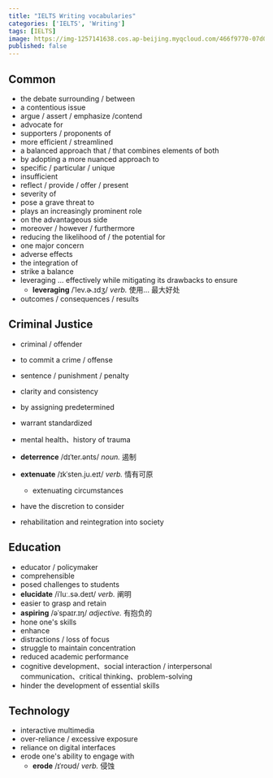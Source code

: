 ```yaml
---
title: "IELTS Writing vocabularies"
categories: ['IELTS', 'Writing']
tags: [IELTS]
image: https://img-1257141638.cos.ap-beijing.myqcloud.com/466f9770-07d0-4d76-91d8-7e5ff524cae7
published: false
---
```


## Common

- the debate surrounding / between
- a contentious issue
- argue / assert / emphasize /contend
- advocate for
- supporters / proponents of
- more efficient / streamlined
- a balanced approach that /  that combines elements of both
- by adopting a more nuanced approach to
- specific / particular / unique
- insufficient
- reflect / provide / offer / present
- severity of
- pose a grave threat to
- plays an increasingly prominent role
- on the advantageous side
- moreover / however / furthermore
- reducing the likelihood of / the potential for
- one major concern
- adverse effects
- the integration of
- strike a balance
- leveraging ... effectively while mitigating its drawbacks to ensure
  - **leveraging** /ˈlev.ɚ.ɪdʒ/ *verb.* 使用... 最大好处
- outcomes / consequences / results 

## Criminal Justice

- criminal / offender
- to commit a crime / offense
- sentence / punishment / penalty
- clarity and consistency
- by assigning predetermined
- warrant standardized
- mental health、history of trauma

- **deterrence** /dɪˈter.ənts/ *noun.* 遏制
- **extenuate** /ɪkˈsten.ju.eɪt/ *verb.* 情有可原
  - extenuating circumstances
- have the discretion to consider
- rehabilitation and reintegration into society

## Education

- educator / policymaker
- comprehensible
- posed challenges to students
- **elucidate** /iˈluː.sə.deɪt/ *verb.* 阐明
- easier to grasp and retain
- **aspiring** /əˈspaɪr.ɪŋ/ *adjective.* 有抱负的
- hone one's skills
- enhance
- distractions / loss of focus
- struggle to maintain concentration
-  reduced academic performance
- cognitive development、social interaction / interpersonal communication、critical thinking、problem-solving
- hinder the development of essential skills

## Technology

- interactive multimedia
- over-reliance / excessive exposure
- reliance on digital interfaces
- erode one's ability to engage with
  - **erode** /ɪˈroʊd/ *verb.* 侵蚀
